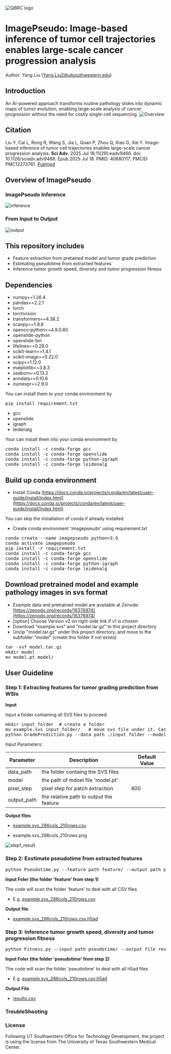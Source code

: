 ![QBRC logo](./assets/qbrc-logo.png)
# ImagePseudo: Image-based inference of tumor cell trajectories enables large-scale cancer progression analysis

Author: Yang Liu (Yang.Liu2@utsouthwestern.edu)


## Introduction

An AI-powered approach transforms routine pathology slides into dynamic maps of tumor evolution, enabling large-scale analysis of cancer progression without the need for costly single-cell sequencing.
![Overview](./assets/project_overview.png)

## Citation
 Liu Y, Cai L, Rong R, Wang S, Jia L, Quan P, Zhou Q, Xiao G, Xie Y. Image-based inference of tumor cell trajectories enables large-scale cancer progression analysis. **Sci Adv.** 2025 Jul 18;11(29):eadv9466. doi: 10.1126/sciadv.adv9466. Epub 2025 Jul 18. PMID: 40680117; PMCID: PMC12273761. [Pubmed](https://pubmed.ncbi.nlm.nih.gov/40680117/)

## Overview of ImagePseudo

### ImagePseudo Inference
![inference](./assets/imagepseudo_inference.png)

### From Input to Output
![output](./assets/result.jpg)

## This repository includes
* Feature extraction from pretained model and tumor grade prediction
* Estimating pseudotime from extracted features
* Inference tumor growth speed, diversity and tumor progression fitness

## Dependencies

* numpy==1.26.4
* pandas==2.2.1
* torch
* torchvision
* transformers==4.38.2
* scanpy==1.9.8
* opencv-python==4.9.0.80
* openslide-python
* openslide-bin
* lifelines==0.28.0
* scikit-learn==1.4.1
* scikit-image==0.22.0
* scipy==1.12.0
* matplotlib==3.8.3
* seaborn==0.13.2
* anndata==0.10.6
* numexpr==2.9.0

You can install them to your conda environment by
<pre>
pip install requirement.txt
</pre>

* gcc
* openslide
* igraph
* leidenalg

Your can install them into your conda environment by
<pre>
conda install -c conda-forge gcc
conda install -c conda-forge openslide
conda install -c conda-forge python-igraph
conda install -c conda-forge leidenalg
</pre>


## Build up conda environment

* Install Conda [https://docs.conda.io/projects/conda/en/latest/user-guide/install/index.html](https://docs.conda.io/projects/conda/en/latest/user-guide/install/index.html)

You can skip the installation of conda if already installed

* Create conda environment 'imagepseudo' using requirement.txt
<pre>
conda create --name imagepseudo python=3.9
conda activate imagepseudo
pip install -r requirement.txt
conda install -c conda-forge gcc
conda install -c conda-forge openslide
conda install -c conda-forge python-igraph
conda install -c conda-forge leidenalg
</pre>

## Download pretrained model and example pathology images in svs format

* Example data and pretrained model are available at Zenode: [https://zenodo.org/records/16376974](https://zenodo.org/records/16376974)
* [option] Choose Version v2 on right-side link if v1 is chosen
* Download "example.svs" and "model.tar.gz" to this project directory
* Unzip "model.tar.gz" under this project directory, and move to the subfolder "model" (create this folder if not exists)
<pre>
tar -xvf model.tar.gz
mkdir model
mv model.pt model/
</pre>
 
## User Guideline

### Step 1: Extracting features for tumor grading prediction from WSIs

**Input**

Input a folder containing all SVS files to proceed.

<pre>
mkdir input_folder  # create a folder
mv example.svs input_folder/   # move svs file under it. Can be many
python GradePrediction.py --data_path ./input_folder --model model/model.pt --output_path feature/
</pre>

Input Parameters:

| Parameter | Description | Default Value |
| --------- | ----------- | ------------ |
| data_path | the folder containg the SVS files | |
| model | the path of mdoel file 'model.pt' | |
| pixel_step | pixel step for patch extraction | 400 |
| output_path | the relative path to output the feature | |


**Output files**

- [example.svs_286cols_210rows.csv](./example_result/example.svs_286cols_210rows.csv)

- example.svs_286cols_210rows.png

![step1_result](./example_result/example.svs_286cols_210rows.png)


### Step 2: Exstimate pseudotime from extracted features
<pre>
python Pseudotime.py --feature_path feature/ --output_path pseudotime/
</pre>

**Input Foler (the folder 'feature' from step 1)**

The code will scan the folder 'feature' to deal with all CSV files

- E.g. [example.svs_286cols_210rows.csv](./example_result/example.svs_286cols_210rows.csv)

**Output file**

- [example.svs_286cols_210rows.csv.h5ad](./example_result/example.svs_286cols_210rows.csv.h5ad)


### Step 3: Inference tumor growth speed, diversity and tumor progression fitness
<pre>
python Fitness.py --input_path pseudotime/ --output_file results.csv
</pre>

**Input Foler (the folder 'pseudotime' from step 2)**

The code will scan the folder 'pseudotime' to deal with all h5ad files

- E.g. [example.svs_286cols_210rows.csv.h5ad](./example_result/example.svs_286cols_210rows.csv)

**Output File**

- [results.csv](./example_result/results.csv)

### TroubleShooting


### License
Following UT Southwestern Office for Technology Development, the project is using the license from The University of Texas Southwestern Medical Center.
